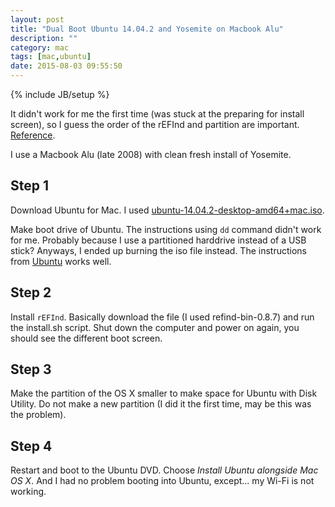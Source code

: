 ```yaml
---
layout: post
title: "Dual Boot Ubuntu 14.04.2 and Yosemite on Macbook Alu"
description: ""
category: mac
tags: [mac,ubuntu]
date: 2015-08-03 09:55:50
---
```

{% include JB/setup %}

It didn't work for me the first time (was stuck at the preparing for install screen), so I guess the order of the rEFInd and partition are important. [Reference](http://www.howtogeek.com/187410/how-to-install-and-dual-boot-linux-on-a-mac/).

I use a Macbook Alu (late 2008) with clean fresh install of Yosemite. 

## Step 1
Download Ubuntu for Mac. I used [ubuntu-14.04.2-desktop-amd64+mac.iso](http://cdimage.ubuntu.com/releases/14.04/release/).

Make boot drive of Ubuntu. The instructions using `dd` command didn't work for me. Probably because I use a partitioned harddrive instead of a USB stick? Anyways, I ended up burning the iso file instead. The instructions from [Ubuntu](https://help.ubuntu.com/community/BurningIsoHowto) works well.

## Step 2
Install `rEFInd`. Basically download the file (I used refind-bin-0.8.7) and run the install.sh script.
Shut down the computer and power on again, you should see the different boot screen.

## Step 3
Make the partition of the OS X smaller to make space for Ubuntu with Disk Utility. Do not make a new partition (I did it the first time, may be this was the problem). 

## Step 4
Restart and boot to the Ubuntu DVD. Choose *Install Ubuntu alongside Mac OS X*. And I had no problem booting into Ubuntu, except... my Wi-Fi is not working.

